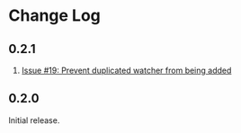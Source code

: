 # Change Log

## 0.2.1

1. [Issue #19: Prevent duplicated watcher from being added](https://github.com/alexguan/node-zookeeper-client/pull/19)

## 0.2.0

Initial release.
